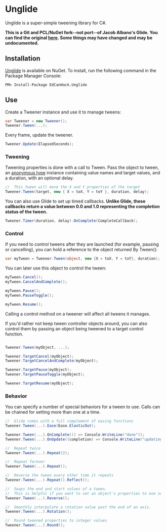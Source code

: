 # Unglide #

Unglide is a super-simple tweening library for C#.

**This is a Git and PCL/NuGet fork--not port--of Jacob Albano's Glide. You can find the
original [here](https://bitbucket.org/jacobalbano/glide). Some things may have changed
and may be undocumented.**

## Installation
[Unglide](https://www.nuget.org/packages/EdCanHack.Unglide) is available
on NuGet. To install, run the following command in the Package Manager Console:

```
PM> Install-Package EdCanHack.Unglide
```

## Use
Create a Tweener instance and use it to manage tweens:
    
```csharp
var Tweener = new Tweener();
Tweener.Tween(...);
```

Every frame, update the tweener.

```csharp
Tweener.Update(ElapsedSeconds);
```

### Tweening
Tweening properties is done with a call to Tween. Pass the object to tween, an [anonymous type][1] instance containing value names and target values, and a duration, with an optional delay.

```csharp
//	This tween will move the X and Y properties of the target
Tweener.Tween(target, new { X = toX, Y = toY }, duration, delay);
```
You can also use Glide to set up timed callbacks. **Unlike Glide, these callbacks return a value between 0.0 and 1.0 representing the completion status of the tween.**

```csharp
Tweener.Timer(duration, delay).OnComplete(CompleteCallback);
```

### Control
If you need to control tweens after they are launched (for example, pausing or cancelling), you can hold a reference to the object returned By Tween():

```csharp
var myTween = Tweener.Tween(object, new {X = toX, Y = toY}, duration);
```

You can later use this object to control the tween:
    
```csharp
myTween.Cancel();
myTween.CancelAndComplete();

myTween.Pause();
myTween.PauseToggle();

myTween.Resume();
```

Calling a control method on a tweener will affect all tweens it manages.

If you'd rather not keep tween controller objects around, you can also control them by passing an object being tweened to a target control function.

```csharp

Tweener.Tween(myObject, ...);

Tweener.TargetCancel(myObject);
Tweener.TargetCancelAndComplete(myObject);

Tweener.TargetPause(myObject);
Tweener.TargetPauseToggle(myObject);

Tweener.TargetResume(myObject);
```

### Behavior
You can specify a number of special behaviors for a tween to use. Calls can be chained for setting more than one at a time.

```csharp
//  Glide comes with a full complement of easing functions
Tweener.Tween(...).Ease(Ease.ElasticOut);

Tweener.Tween(...).OnComplete(() => Console.WriteLine("done"));
Tweener.Tween(...).OnUpdate((completion) => Console.WriteLine("updating, at {0}%", Convert.ToInt32(completion * 100)));

//  Repeat twice
Tweener.Tween(...).Repeat(2);

//  Repeat forever
Tweener.Tween(...).Repeat();

//  Reverse the tween every other time it repeats
Tweener.Tween(...).Repeat().Reflect();

//  Swaps the end and start values of a tween.
//  This is helpful if you want to set an object's properties to one set of values, and then tween back to the previous values.
Tweener.Tween(...).Reverse();

//  Smoothly interpolate a rotation value past the end of an axis.
Tweener.Tween(...).Rotation();

//  Round tweened properties to integer values
Tweener.Tween(...).Round();
```

[1]: http://msdn.microsoft.com/en-us/library/vstudio/bb397696.aspx